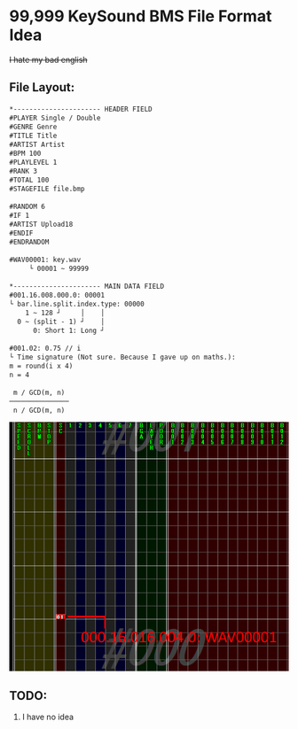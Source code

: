 # 99,999 KeySound BMS File Format Idea
~~I hate my bad english~~


## File Layout:
```
*---------------------- HEADER FIELD
#PLAYER Single / Double
#GENRE Genre
#TITLE Title
#ARTIST Artist
#BPM 100
#PLAYLEVEL 1
#RANK 3
#TOTAL 100
#STAGEFILE file.bmp

#RANDOM 6
#IF 1
#ARTIST Upload18
#ENDIF
#ENDRANDOM

#WAV00001: key.wav
     └ 00001 ~ 99999

*---------------------- MAIN DATA FIELD
#001.16.008.000.0: 00001
└ bar.line.split.index.type: 00000
    1 ~ 128 ┘     │    │
  0 ~ (split - 1) ┘    │
      0: Short 1: Long ┘

#001.02: 0.75 // i
└ Time signature (Not sure. Because I gave up on maths.):
m = round(i x 4)
n = 4

 m / GCD(m, n)
───────────────
 n / GCD(m, n)
```
![Example](https://github.com/Upload18cute/10kKeySoundBMSFormatIdea/blob/main/Example.png)




## TODO:
1. I have no idea
